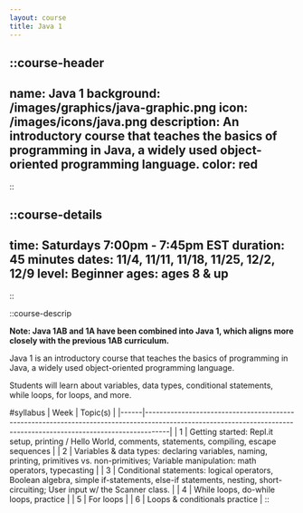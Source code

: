 ```yaml
---
layout: course
title: Java 1
---
```

::course-header
---
name: Java 1
background: /images/graphics/java-graphic.png
icon: /images/icons/java.png
description: An introductory course that teaches the basics of programming in Java, a widely used object-oriented programming language.
color: red
---
::

::course-details
---
time: Saturdays 7:00pm - 7:45pm EST
duration: 45 minutes
dates: 11/4, 11/11, 11/18, 11/25, 12/2, 12/9
level: Beginner
ages: ages 8 & up
---
::

::course-descrip

**Note: Java 1AB and 1A have been combined into Java 1, which aligns more closely with the previous 1AB curriculum.**

Java 1 is an introductory course that teaches the basics of programming in Java, a widely used object-oriented programming language.

Students will learn about variables, data types, conditional statements, while loops, for loops, and more.

#syllabus
| Week | Topic(s)                                                                                                                                                          |
|------|-------------------------------------------------------------------------------------------------------------------------------------------------------------------|
| 1    | Getting started: Repl.it setup, printing / Hello World, comments, statements, compiling, escape sequences                                                         |
| 2    | Variables & data types: declaring variables, naming, printing, primitives vs. non-primitives; Variable manipulation: math operators, typecasting                  |
| 3    | Conditional statements: logical operators, Boolean algebra, simple if-statements, else-if statements, nesting, short-circuiting; User input w/ the Scanner class. |
| 4    | While loops, do-while loops, practice                                                                                                                             |
| 5    | For loops                                                                                                                                                         |
| 6    | Loops & conditionals practice                                                                                                                                     |
::
